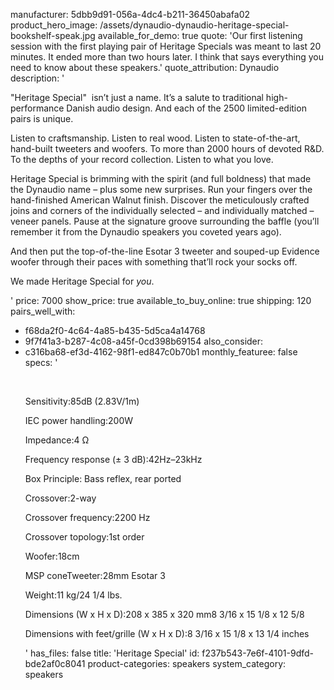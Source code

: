 manufacturer: 5dbb9d91-056a-4dc4-b211-36450abafa02
product_hero_image: /assets/dynaudio-dynaudio-heritage-special-bookshelf-speak.jpg
available_for_demo: true
quote: 'Our first listening session with the first playing pair of Heritage Specials was meant to last 20 minutes. It ended more than two hours later. I think that says everything you need to know about these speakers.'
quote_attribution: Dynaudio
description: '<p>"Heritage Special"&nbsp; isn’t just a name. It’s a salute to traditional high-performance Danish audio design. And each of the 2500 limited-edition pairs is unique.</p><p>Listen to craftsmanship. Listen to real wood. Listen to state-of-the-art, hand-built tweeters and woofers. To more than 2000 hours of devoted R&amp;D. To the depths of your record collection. Listen to what you love.</p><p>Heritage Special is brimming with the spirit (and full boldness) that made the Dynaudio name – plus some new surprises. Run your fingers over the hand-finished American Walnut finish. Discover the meticulously crafted joins and corners of the individually selected – and individually matched ­– veneer panels. Pause at the signature groove surrounding the baffle (you’ll remember it from the Dynaudio speakers you coveted years ago).</p><p>And then put the top-of-the-line Esotar 3 tweeter and souped-up Evidence woofer through their paces with something that’ll rock your socks off.</p><p>We made Heritage Special for&nbsp;<em>you</em>.</p>'
price: 7000
show_price: true
available_to_buy_online: true
shipping: 120
pairs_well_with:
  - f68da2f0-4c64-4a85-b435-5d5ca4a14768
  - 9f7f41a3-b287-4c08-a45f-0cd398b69154
also_consider:
  - c316ba68-ef3d-4162-98f1-ed847c0b70b1
monthly_featuree: false
specs: '<p><br></p><p>Sensitivity:85dB (2.83V/1m)</p><p>IEC power handling:200W</p><p>Impedance:4 Ω</p><p>Frequency response (± 3 dB):42Hz–23kHz</p><p>Box Principle: Bass reflex, rear ported</p><p>Crossover:2-way</p><p>Crossover frequency:2200 Hz</p><p>Crossover topology:1st order<br></p><p>Woofer:18cm&nbsp;</p><p>MSP coneTweeter:28mm Esotar 3</p><p>Weight:11 kg/24 1/4 lbs.</p><p>Dimensions (W x H x D):208 x 385 x 320 mm8 3/16 x 15 1/8 x 12 5/8&nbsp;</p><p>Dimensions with feet/grille (W x H x D):8 3/16 x 15 1/8 x 13 1/4 inches<br></p>'
has_files: false
title: 'Heritage Special'
id: f237b543-7e6f-4101-9dfd-bde2af0c8041
product-categories: speakers
system_category: speakers
